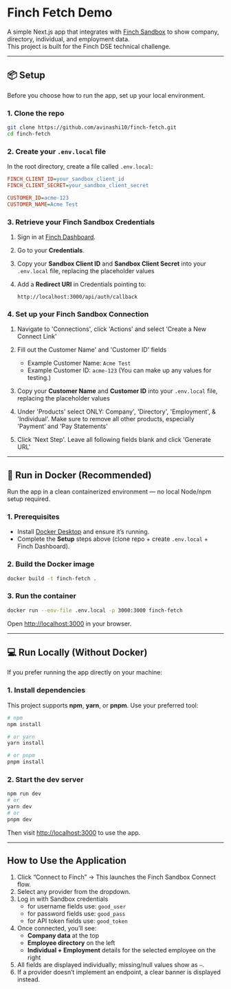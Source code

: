 # Finch Fetch Demo

A simple Next.js app that integrates with [Finch Sandbox](https://dashboard.tryfinch.com/) to show company, directory, individual, and employment data.  
This project is built for the Finch DSE technical challenge.

---

## 📦 Setup

Before you choose how to run the app, set up your local environment.

### 1. Clone the repo

```bash
git clone https://github.com/avinashi10/finch-fetch.git
cd finch-fetch
```

### 2. Create your `.env.local` file

In the root directory, create a file called `.env.local`:

```ini
FINCH_CLIENT_ID=your_sandbox_client_id
FINCH_CLIENT_SECRET=your_sandbox_client_secret

CUSTOMER_ID=acme-123
CUSTOMER_NAME=Acme Test
```

### 3. Retrieve your Finch Sandbox Credentials

1. Sign in at [Finch Dashboard](https://dashboard.tryfinch.com/).
2. Go to your **Credentials**.
3. Copy your **Sandbox Client ID** and **Sandbox Client Secret** into your `.env.local` file, replacing the placeholder values
4. Add a **Redirect URI** in Credentials pointing to:

   ```
   http://localhost:3000/api/auth/callback
   ```

### 4. Set up your Finch Sandbox Connection
1. Navigate to 'Connections', click 'Actions' and select 'Create a New Connect Link'
2. Fill out the Customer Name' and 'Customer ID' fields

   * Example Customer Name: `Acme Test`
   * Example Customer ID: `acme-123`
     (You can make up any values for testing.)
3. Copy your **Customer Name** and **Customer ID** into your `.env.local` file, replacing the placeholder values
4. Under 'Products' select ONLY: Company', 'Directory', 'Employment', & 'Individual'. Make sure to remove all other products, especially 'Payment' and 'Pay Statements'
5. Click 'Next Step'. Leave all following fields blank and click 'Generate URL'


---

## 🐳 Run in Docker (Recommended)

Run the app in a clean containerized environment — no local Node/npm setup required.

### 1. Prerequisites

* Install [Docker Desktop](https://www.docker.com/products/docker-desktop) and ensure it’s running.
* Complete the **Setup** steps above (clone repo + create `.env.local` + Finch Dashboard).

### 2. Build the Docker image

```bash
docker build -t finch-fetch .
```

### 3. Run the container

```bash
docker run --env-file .env.local -p 3000:3000 finch-fetch
```

Open [http://localhost:3000](http://localhost:3000) in your browser.

---

## 💻 Run Locally (Without Docker)

If you prefer running the app directly on your machine:

### 1. Install dependencies

This project supports **npm**, **yarn**, or **pnpm**. Use your preferred tool:

```bash
# npm
npm install

# or yarn
yarn install

# or pnpm
pnpm install
```

### 2. Start the dev server

```bash
npm run dev
# or
yarn dev
# or
pnpm dev
```

Then visit [http://localhost:3000](http://localhost:3000) to use the app.

---

## How to Use the Application

1. Click “Connect to Finch” → This launches the Finch Sandbox Connect flow.
2. Select any provider from the dropdown.
3. Log in with Sandbox credentials
   * for username fields use: `good_user`
   * for password fields use: `good_pass`
   * for API token fields use: `good_token`
4. Once connected, you’ll see:
   * **Company data** at the top
   * **Employee directory** on the left
   * **Individual + Employment** details for the selected employee on the right
5. All fields are displayed individually; missing/null values show as `—`.
6. If a provider doesn’t implement an endpoint, a clear banner is displayed instead.
